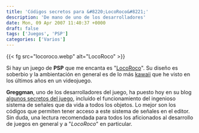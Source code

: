 ```yaml
---
title: 'Códigos secretos para &#8220;LocoRoco&#8221;'
description: 'De mano de uno de los desarrolladores'
date: Mon, 09 Apr 2007 11:40:37 +0000
draft: false
tags: ['Juegos', 'PSP']
categories: ['Varios']
---
```


{{< fg src="locoroco.webp" alt="LocoRoco" >}}

Si hay un juego de **PSP** que me encanta es "[LocoRoco](http://en.wikipedia.org/wiki/LocoRoco)". Su diseño es soberbio y la ambientación en general es de lo más [kawaii](http://es.wikipedia.org/wiki/Kawaii) que he visto en los últimos años en un videojuego.

**Greggman**, uno de los desarrolladores del juego, ha puesto hoy en su blog [algunos secretos del juego](http://games.greggman.com/games/locoroco/locoroco_codes.htm), incluído el funcionamiento del ingenioso sistema de señales que da vida a todos los objetos. Lo mejor son los códigos que permiten tener acceso a este sistema de señales en el editor. Sin duda, una lectura recomendada para todos los aficionados al desarrollo de juegos en general y a "_LocoRoco_" en particular.